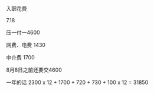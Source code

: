 入职花费

7.18 

压一付一4600

网费、电费 1430

中介费 1700

8月8日之前还要交4600

一年的话 2300  x 12 + 1700 + 720 + 730 + 100 x 12 = 31850



